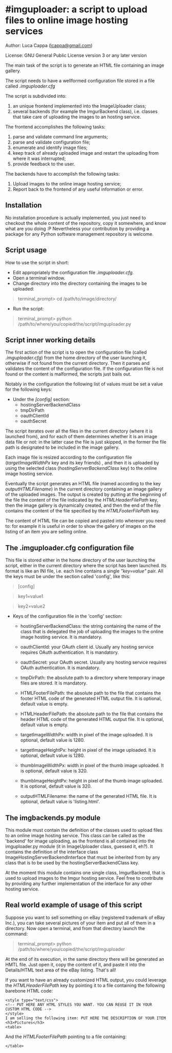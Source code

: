 #imguploader: a script to upload files to online image hosting services
=======================================================================

Author: Luca Cappa (lcappa@gmail.com)

License: GNU General Public License version 3 or any later version

The main task of the script is to generate an HTML file containing
an image gallery.

The script needs to have a wellformed configuration file stored in a file called *.imguploader.cfg*

The script is subdivided into:

1. an unique frontend implemented into the ImageUploader class;
2. several backends (for example the ImgurBackend class), i.e. classes that take care of uploading the images to an hosting service.

The frontend accomplishes the following tasks:

1. parse and validate command line arguments;
2. parse and validate configuration file;
3. enumerate and identify image files;
4. keep track of already uploaded image and restart the uploading from where it was interrupted;
5. provide feedback to the user.

The backends have to accomplish the following tasks:

1. Upload images to the online image hosting service;
2. Report back to the frontend of any useful information or error.

## Installation

No installation procedure is actually implemented, you just need to checkout the whole content of the repository, copy it somewhere, and know what are you doing :P
Nevertheless your contribution by providing a package for any Python software management repository is welcome.

## Script usage
How to use the script in short:

* Edit appropriately the configuration file *.imguploader.cfg*.
* Open a terminal window.
* Change directory into the directory containing the images to be uploaded:

>terminal_prompt> cd /path/to/image/directory/

* Run the script:

>terminal_prompt> python /path/to/where/you/copied/the/script/imguploader.py


## Script inner working details
The first action of the script is to open the configuration file (called *.imguploader.cfg*)
 from the home directory of the user launching it, otherwise if not found from the current directory.
Then it parses and validates the content of the configuration file. If the configuration file
 is not found or the content is malformed, the scripts just bails out.

Notably in the configuration the following list of values must be set a value for the following keys:
* Under the *[config]* section:
  * hostingServerBackendClass
  * tmpDirPath
  * oauthClientId
  * oauthSecret

The script iterates over all the files in the current directory (where it is launched from),
and for each of them determines whether it is an image data file or not: in the latter case
the file is just skipped, in the former the file path is designated to be included in the
image gallery. 

Each image file is resized according to the configuration file (*targetImageWidthPx* key and its key friends)
, and then it is uploaded by using the selected class (*hostingServerBackendClass* key) to the online image hosting service.

Eventually the script generates an HTML file (named according to the key *outputHTMLFilename*) in the current directory containing an image gallery of the uploaded images. The output is created by putting at the beginning of the file the content of the file indicated by the *HTMLHeaderFilePath* key, then the image gallery is dynamically created, and then the end of the file contains the content of the file specified by the *HTMLFooterFilePath* key.

The content of HTML file can be copied and pasted into wherever you need to: for example 
it is useful in order to show the gallery of images on the listing of an item you are selling
online.


## The .imguploader.cfg configuration file

This file is stored either in the home directory of the user launching the script, either in the
current directory where the script has been launched.
Its format is like an INI file, i.e. each line contains a single *"key=value"* pair.
All the keys must be under the section called 'config', like this:

>[config]

>key1=value1

>key2=value2

* Keys of the configuration file in the 'config' section:

  * hostingServerBackendClass: the string containing the name of the class that is delegated the job of uploading the images to the online image hosting service. It is mandatory.

  * oauthClientId: your OAuth client id. Usually any hosting service requires OAuth authentication. It is mandatory.

  * oauthSecret: your OAuth secret. Usually any hosting service requires OAuth authentication. It is mandatory.

  * tmpDirPath: the absolute path to a directory where temporary image files are stored. It is mandatory.

  * HTMLFooterFilePath: the absolute path to the file that contains the footer HTML code of the generated HTML 
output file. It is optional, default value is empty.

  * HTMLHeaderFilePath: the absolute path to the file that contains the header HTML code of the generated HTML 
output file. It is optional, default value is empty.

  * targetImageWidthPx: width in pixel of the image uploaded. It is optional, default value is 1280.

  * targetImageHeightPx: height in pixel of the image uploaded. It is optional, default value is 1280.

  * thumbImageWidthPx: width in pixel of the thumb image uploaded. It is optional, default value is 320.

  * thumbImageHeightPx: height in pixel of the thumb image uploaded. It is optional, default value is 320.

  * outputHTMLFilename: the name of the generated HTML file. It is optional, default value is 'listing.html'.


## The imgbackends.py module

This module must contain the definition of the classes used to upload files to an online image hosting
service. This class can be called as the 'backend' for image uploading, as the frontend is all contained into the imguploader.py module (it in ImageUploader class, guessed it, eh?). It contains the definition of the interface class ImageHostingServerBackendInterface that must be inherited from by any class that is to be used by the hostingServerBackendClass key.

At the moment this module contains one single class, ImgurBackend, that is used to upload images 
to the Imgur hosting service. 
Feel free to contribute by providing any further implementation of the interface for any other hosting service.

## Real world example of usage of this script

Suppose you want to sell something on eBay (registered trademark of eBay Inc.), you can take several pictures of your item and put all of them in a directory. Now open a terminal, and from that directory launch the command:

> terminal_prompt> python /path/to/where/you/copied/the/script/imguploader

At the end of its execution, in the same directory there will be generated an HMTL file. Just open it, copy the content of it, and paste it into the Details/HTML text area of the eBay listing. That's all!

If you want to have an already customized HTML output, you could leverage the *HTMLHeaderFilePath* key by pointing it to a file containing the following barebone HTML code:

```
<style type="text/css">
<!-- PUT HERE ANY HTML STYLES YOU WANT. YOU CAN REUSE IT IN YOUR CUSTOM HTML CODE -->
</style>
I am selling the following item: PUT HERE THE DESCRIPTION OF YOUR ITEM
<h3>Pictures</h3>
<table>
```

And the *HTMLFooterFilePath* pointing to a file containing:

```
</table>
```
